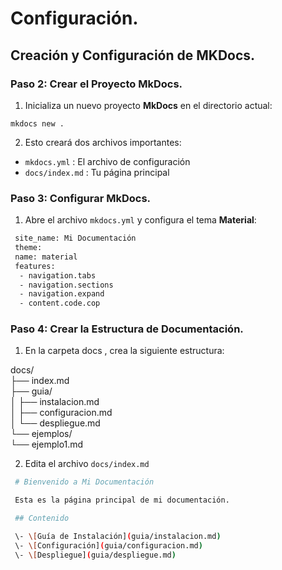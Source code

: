 # Configuración.

## Creación y Configuración de MKDocs.

### Paso 2: Crear el Proyecto MkDocs. 

1. Inicializa un nuevo proyecto **MkDocs** en el directorio actual:

`mkdocs new .`

2. Esto creará dos archivos importantes:

- `mkdocs.yml` : El archivo de configuración
- `docs/index.md` : Tu página principal

### Paso 3: Configurar MkDocs.

1. Abre el archivo `mkdocs.yml` y configura el tema **Material**: 

```bash
 site_name: Mi Documentación
 theme:
 name: material
 features:
  - navigation.tabs
  - navigation.sections
  - navigation.expand
  - content.code.cop  
 ```

### Paso 4: Crear la Estructura de Documentación.

1. En la carpeta docs , crea la siguiente estructura:

 docs/  
 ├── index.md  
 ├── guia/  
 │  ├── instalacion.md  
 │  ├── configuracion.md   
 │  └── despliegue.md  
 └── ejemplos/  
    └── ejemplo1.md

2. Edita el archivo `docs/index.md`

```bash
 # Bienvenido a Mi Documentación

 Esta es la página principal de mi documentación.

 ## Contenido

 \- \[Guía de Instalación](guia/instalacion.md)
 \- \[Configuración](guia/configuracion.md)
 \- \[Despliegue](guia/despliegue.md) 
 ```